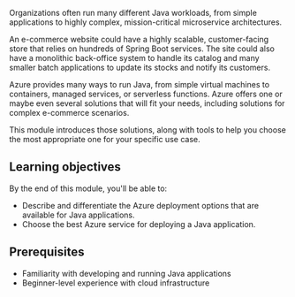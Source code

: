 Organizations often run many different Java workloads, from simple applications to highly complex, mission-critical microservice architectures.

An e-commerce website could have a highly scalable, customer-facing store that relies on hundreds of Spring Boot services. The site could also have a monolithic back-office system to handle its catalog and many smaller batch applications to update its stocks and notify its customers.

Azure provides many ways to run Java, from simple virtual machines to containers, managed services, or serverless functions. Azure offers one or maybe even several solutions that will fit your needs, including solutions for complex e-commerce scenarios.

This module introduces those solutions, along with tools to help you choose the most appropriate one for your specific use case.

## Learning objectives

By the end of this module, you'll be able to:

- Describe and differentiate the Azure deployment options that are available for Java applications.
- Choose the best Azure service for deploying a Java application.

## Prerequisites

- Familiarity with developing and running Java applications
- Beginner-level experience with cloud infrastructure
